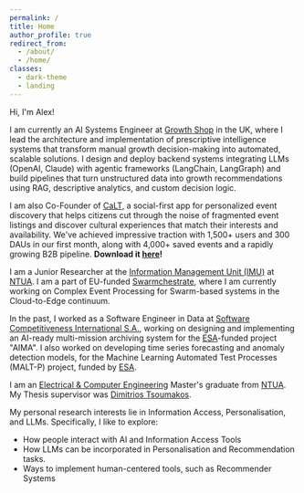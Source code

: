 ```yaml
---
permalink: /
title: Home
author_profile: true
redirect_from: 
  - /about/
  - /home/
classes:
  - dark-theme
  - landing
---
```


 Hi, I'm Alex! 

I am currently an AI Systems Engineer at [Growth Shop][8] in the UK, where I lead the architecture and implementation of prescriptive intelligence systems that transform manual growth decision-making into automated, scalable solutions. I design and deploy backend systems integrating LLMs (OpenAI, Claude) with agentic frameworks (LangChain, LangGraph) and build pipelines that turn unstructured data into growth recommendations using RAG, descriptive analytics, and custom decision logic.

I am also Co-Founder of [CaLT][10], a social-first app for personalized event discovery that helps citizens cut through the noise of fragmented event listings and discover cultural experiences that match their interests and availability. We've achieved impressive traction with 1,500+ users and 300 DAUs in our first month, along with 4,000+ saved events and a rapidly growing B2B pipeline. **Download it [here][7]!**

I am a Junior Researcher at the [Information Management Unit (IMU)][6] at [NTUA][2]. I am a part of EU-funded [Swarmchestrate][9], where I am currently working on Complex Event Processing for Swarm-based systems in the Cloud-to-Edge continuum.

In the past, I worked as a Software Engineer in Data at [Software Competitiveness International S.A.][3], working on designing and implementing an AI-ready multi-mission archiving system for the [ESA][4]-funded project "AIMA". I also worked on developing time series forecasting and anomaly detection models, for the Machine Learning Automated Test Processes (MALT-P) project, funded by [ESA][4].

I am an [Electrical & Computer Engineering][1] Master's graduate from [NTUA][2]. My Thesis supervisor was [Dimitrios Tsoumakos][5]. 

My personal research interests lie in Information Access, Personalisation, and LLMs. Specifically, I like to explore:
- How people interact with AI and Information Access Tools
- How LLMs can be incorporated in Personalisation and Recommendation tasks.
- Ways to implement human-centered tools, such as Recommender Systems


[1]: https://www.ece.ntua.gr
[2]: https://www.ntua.gr
[3]: https://www.softcom-int.com
[4]: https://www.esa.int
[5]: http://www.cslab.ece.ntua.gr/~dtsouma/
[6]: http://imu.ntua.gr/wp/
[7]: https://onelink.to/3yts3h
[8]: https://growth.shop
[9]: https://www.swarmchestrate.eu
[10]: https://www.calt.gr

<!-- A data-driven personal website
======
Like many other Jekyll-based GitHub Pages templates, Academic Pages makes you separate the website's content from its form. The content & metadata of your website are in structured markdown files, while various other files constitute the theme, specifying how to transform that content & metadata into HTML pages. You keep these various markdown (.md), YAML (.yml), HTML, and CSS files in a public GitHub repository. Each time you commit and push an update to the repository, the [GitHub pages](https://pages.github.com/) service creates static HTML pages based on these files, which are hosted on GitHub's servers free of charge.

Many of the features of dynamic content management systems (like Wordpress) can be achieved in this fashion, using a fraction of the computational resources and with far less vulnerability to hacking and DDoSing. You can also modify the theme to your heart's content without touching the content of your site. If you get to a point where you've broken something in Jekyll/HTML/CSS beyond repair, your markdown files describing your talks, publications, etc. are safe. You can rollback the changes or even delete the repository and start over -- just be sure to save the markdown files! Finally, you can also write scripts that process the structured data on the site, such as [this one](https://github.com/academicpages/academicpages.github.io/blob/master/talkmap.ipynb) that analyzes metadata in pages about talks to display [a map of every location you've given a talk](https://academicpages.github.io/talkmap.html). -->
